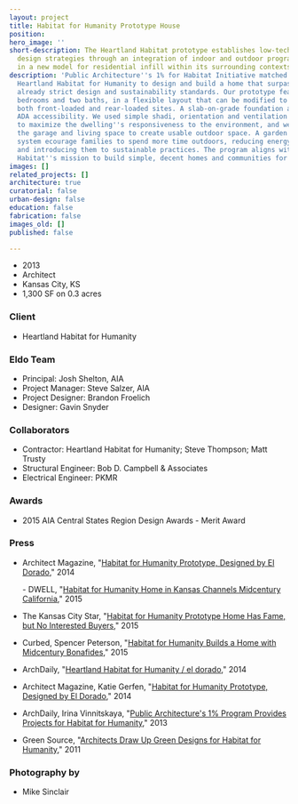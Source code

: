 ```yaml
---
layout: project
title: Habitat for Humanity Prototype House
position: 
hero_image: ''
short-description: The Heartland Habitat prototype establishes low-tech sustainable
  design strategies through an integration of indoor and outdoor programming, resulting
  in a new model for residential infill within its surrounding contexts.
description: 'Public Architecture''s 1% for Habitat Initiative matched EL DORADO with
  Heartland Habitat for Humanity to design and build a home that surpasses the organization''s
  already strict design and sustainability standards. Our prototype features three
  bedrooms and two baths, in a flexible layout that can be modified to accommodate
  both front-loaded and rear-loaded sites. A slab-on-grade foundation allows for full
  ADA accessibility. We used simple shadi, orientation and ventilation principles
  to maximize the dwelling''s responsiveness to the environment, and we positioned
  the garage and living space to create usable outdoor space. A garden and water collection
  system ecourage families to spend more time outdoors, reducing energy consumption
  and introducing them to sustainable practices. The program aligns with Heartland
  Habitat''s mission to build simple, decent homes and communities for people in need. '
images: []
related_projects: []
architecture: true
curatorial: false
urban-design: false
education: false
fabrication: false
images_old: []
published: false

---
```

* 2013
* Architect
* Kansas City, KS
* 1,300 SF on 0.3 acres

### Client

* Heartland Habitat for Humanity

### Eldo Team

* Principal: Josh Shelton, AIA
* Project Manager: Steve Salzer, AIA
* Project Designer: Brandon Froelich
* Designer: Gavin Snyder

### Collaborators

* Contractor: Heartland Habitat for Humanity; Steve Thompson; Matt Trusty
* Structural Engineer: Bob D. Campbell & Associates
* Electrical Engineer: PKMR

### Awards

* 2015 AIA Central States Region Design Awards - Merit Award

### Press

* Architect Magazine, "[Habitat for Humanity Prototype, Designed by El Dorado](http://www.architectmagazine.com/design/buildings/habitat-for-humanity-prototype-designed-by-el-dorado_o )," 2014

  \- DWELL, "[Habitat for Humanity Home in Kansas Channels Midcentury California](http://www.dwell.com/house-tours/article/habitat-humanity-home-kansas-channels-midcentury-california#6)," 2015
* The Kansas City Star, "[Habitat for Humanity Prototype Home Has Fame, but No Interested Buyers](http://www.kansascity.com/living/home-garden/article21412431.html)," 2015
* Curbed, Spencer Peterson, "[Habitat for Humanity Builds a Home with Midcentury Bonafides](https://www.curbed.com/2015/1/13/10002722/habitat-for-humanity-kansas-city-el-dorado-josh-shelton-midcentury)," 2015
* ArchDaily, "[Heartland Habitat for Humanity / el dorado](https://www.archdaily.com/554764/heartland-habitat-for-humanity-el-dorado )," 2014
* Architect Magazine, Katie Gerfen, "[Habitat for Humanity Prototype, Designed by El Dorado](https://www.architectmagazine.com/design/buildings/habitat-for-humanity-prototype-designed-by-el-dorado_o)," 2014
* ArchDaily, Irina Vinnitskaya, "[Public Architecture's 1% Program Provides Projects for Habitat for Humanity](https://www.archdaily.com/319278/public-architectures-1-program-provides-projects-for-habitat-for-humanity)," 2013
* Green Source, "[Architects Draw Up Green Designs for Habitat for Humanity](assets.ctfassets.net/7ceafwpo4r5g/4X6rp3FaBNxd4FLuXSYh5T/06f69768e1d2cf78e905508916a29835/2011-GreenSource-Heartland_Habitat_for_Humanity.pdf)," 2011

### Photography by

* Mike Sinclair